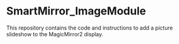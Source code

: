 # SmartMirror_ImageModule
This repository contains the code and instructions to add a picture slideshow to the MagicMirror2 display.
